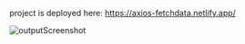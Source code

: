 project is deployed here:   https://axios-fetchdata.netlify.app/


![outputScreenshot](https://github.com/aiman-waseem/bytewise-tasks/assets/93034767/6d3e9999-bbd9-482a-9927-034f91579737)
